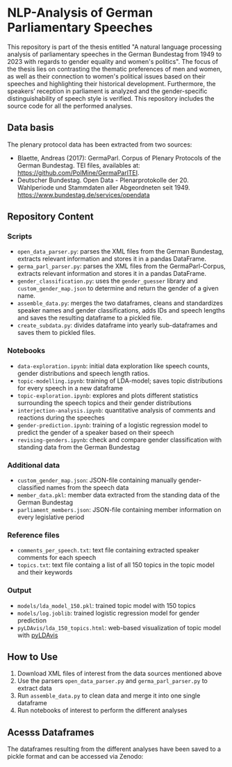 # NLP-Analysis of German Parliamentary Speeches

This repository is part of the thesis entitled "A natural language processing analysis of parliamentary speeches in the German Bundestag from 1949 to 2023 with regards to gender equality and women's politics". The focus of the thesis lies on contrasting the thematic preferences of men and women, as well as their connection to women's political issues based on their speeches and highlighting their historical development. Furthermore, the speakers’ reception in parliament is analyzed and the gender-specific distinguishability of speech style is verified. This repository includes the source code for all the performed analyses.

## Data basis

The plenary protocol data has been extracted from two sources:
- Blaette, Andreas (2017): GermaParl. Corpus of Plenary Protocols of the German Bundestag. TEI files, availables at: https://github.com/PolMine/GermaParlTEI.
- Deutscher Bundestag. Open Data - Plenarprotokolle der 20. Wahlperiode und Stammdaten aller Abgeordneten seit 1949. https://www.bundestag.de/services/opendata

## Repository Content

### Scripts
- `open_data_parser.py`: parses the XML files from the German Bundestag, extracts relevant information and stores it in a pandas DataFrame.
- `germa_parl_parser.py`: parses the XML files from the GermaParl-Corpus, extracts relevant information and stores it in a pandas DataFrame.
- `gender_classification.py`: uses the `gender_guesser` library and `custom_gender_map.json` to determine and return the gender of a given name.
- `assemble_data.py`: merges the two dataframes, cleans and standardizes speaker names and gender classifications, adds IDs and speech lengths and saves the resulting dataframe to a pickled file.
- `create_subdata.py`: divides dataframe into yearly sub-dataframes and saves them to pickled files.

### Notebooks

- `data-exploration.ipynb`: initial data exploration like speech counts, gender distributions and speech length ratios.
- `topic-modelling.ipynb`: training of LDA-model; saves topic distributions for every speech in a new dataframe
- `topic-exploration.ipynb`: explores and plots different statistics surrounding the speech topics and their gender distributions
- `interjection-analysis.ipynb`: quantitative analysis of comments and reactions during the speeches
- `gender-prediction.ipynb`: training of a logistic regression model to predict the gender of a speaker based on their speech
- `revising-genders.ipynb`: check and compare gender classification with standing data from the German Bundestag

### Additional data
- `custom_gender_map.json`: JSON-file containing manually gender-classified names from the speech data
- `member_data.pkl`: member data extracted from the standing data of the German Bundestag
- `parliament_members.json`: JSON-file containing member information on every legislative period

### Reference files
- `comments_per_speech.txt`: text file containing extracted speaker comments for each speech
- `topics.txt`: text file containg a list of all 150 topics in the topic model and their keywords

### Output
- `models/lda_model_150.pkl`: trained topic model with 150 topics
- `models/log.joblib`: trained logistic regression model for gender prediction
- `pyLDAvis/lda_150_topics.html`: web-based visualization of topic model with [pyLDAvis](https://github.com/bmabey/pyLDAvis)

## How to Use

1. Download XML files of interest from the data sources mentioned above
2. Use the parsers `open_data_parser.py` and `germa_parl_parser.py` to extract data
3. Run `assemble_data.py` to clean data and merge it into one single dataframe
4. Run notebooks of interest to perform the different analyses

## Acesss Dataframes

The dataframes resulting from the different analyses have been saved to a pickle format and can be accessed via Zenodo: